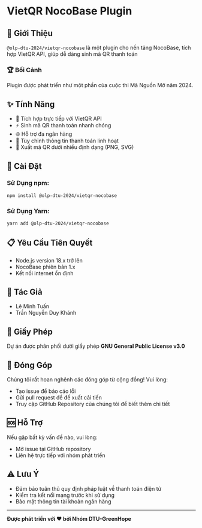 # VietQR NocoBase Plugin

## 🌟 Giới Thiệu

`@olp-dtu-2024/vietqr-nocobase` là một plugin cho nền tảng NocoBase, tích hợp VietQR API, giúp dễ dàng sinh mã QR thanh toán

### 🏆 Bối Cảnh
Plugin được phát triển như một phần của cuộc thi Mã Nguồn Mở năm 2024.

## ✨ Tính Năng

- 🏦 Tích hợp trực tiếp với VietQR API
- ⚡ Sinh mã QR thanh toán nhanh chóng
- 🌐 Hỗ trợ đa ngân hàng
- 🔧 Tùy chỉnh thông tin thanh toán linh hoạt
- 📄 Xuất mã QR dưới nhiều định dạng (PNG, SVG)

## 🚀 Cài Đặt

### Sử Dụng npm:

```bash
npm install @olp-dtu-2024/vietqr-nocobase
```

### Sử Dụng Yarn:

```bash
yarn add @olp-dtu-2024/vietqr-nocobase
```

## 📋 Yêu Cầu Tiên Quyết

- Node.js version 18.x trở lên
- NocoBase phiên bản 1.x
- Kết nối internet ổn định

## 👥 Tác Giả

- Lê Minh Tuấn
- Trần Nguyễn Duy Khánh

## 📄 Giấy Phép

Dự án được phân phối dưới giấy phép **GNU General Public License v3.0**

## 🤝 Đóng Góp

Chúng tôi rất hoan nghênh các đóng góp từ cộng đồng! Vui lòng:

- Tạo issue để báo cáo lỗi
- Gửi pull request để đề xuất cải tiến
- Truy cập GitHub Repository của chúng tôi để biết thêm chi tiết

## 🆘 Hỗ Trợ

Nếu gặp bất kỳ vấn đề nào, vui lòng:
- Mở issue tại GitHub repository
- Liên hệ trực tiếp với nhóm phát triển

## ⚠️ Lưu Ý

- Đảm bảo tuân thủ quy định pháp luật về thanh toán điện tử
- Kiểm tra kết nối mạng trước khi sử dụng
- Bảo mật thông tin tài khoản ngân hàng

---

**Được phát triển với ❤️ bởi Nhóm DTU-GreenHope**
